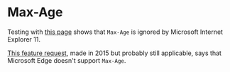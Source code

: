 # Max-Age

Testing with
[this page](http://mrcoles.com/media/test/cookies-max-age-vs-expires.html)
shows that `Max-Age` is ignored by Microsoft Internet Explorer 11.

[This feature request](https://wpdev.uservoice.com/forums/257854-microsoft-edge-developer/suggestions/7718688-support-for-cookie-max-age),
made in 2015 but probably still applicable,
says that Microsoft Edge doesn't support `Max-Age`.
